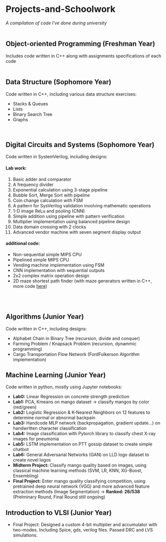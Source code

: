 # Projects-and-Schoolwork

  *A compilation of code I've done during university*
  <br>
  <br>
  
## **Object-oriented Programming (Freshman Year)**
Includes code written in C++ along with assignments specifications of each code
<br>
<br>

## **Data Structure (Sophomore Year)**
Code written in C++, including various data structure exercises:
* Stacks & Queues
* Lists
* Binary Search Tree
* Graphs  
<br>

## **Digital Circuits and Systems (Sophomore Year)**

Code written in SystemVerilog, including designs:<br>
#### Lab work:
1. Basic adder and comparator
1. A frequency divider
1. Exponential calculation using 3-stage pipeline
1. Bubble Sort, Merge Sort with pipeline
1. Coin change calculation with FSM
1. A pattern for SysVerilog validation involving mathematic operations
1. 1-D image ReLu and pooling (CNN)
1. Simple addition using pipeline with pattern verification
1. Multiplier implementation using balanced pipeline design 
1. Data domain crossing with 2 clocks
1. Advanced vendor machine with seven segment display output


#### additional code:
* Non-sequential simple MIPS CPU
* Pipelined simple MIPS CPU
* Vending machine implementation using FSM
* CNN implementation with sequential outputs
* 2x2 complex matrix operation design
* 2D maze shortest path finder (with maze generators written in C++, more code [here](https://github.com/YorkGrizzly/2D-maze-with-system-verilog))
<br>
<br>

## **Algorithms (Junior Year)**
Code written in C++, including designs:
* Alphabet Chain in Binary Tree (recursion, divide and conquer)
* Farming Problem / Knapsack Problem (recursion, dynammic programming)
* Cargo Transportation Flow Network (FordFulkerson Algorithm implementation)

## **Machine Learning (Junior Year)**
Code written in python, mostly using Jupyter notebooks:
* <b>Lab0:</b> Linear Regression on concrete strength prediction
* <b>Lab1:</b> PCA, Kmeans on mango dataset → classify mangos by color (red/green)
* <b>Lab2:</b> Logistic Regression & K-Nearest Neighbors on 12 features to determine normal or abnormal backpain
* <b>Lab3:</b> Handcode MLP network (backpropagation, gradient update...) on handwritten character classification
* <b>Lab4:</b> Image classification with Pytorch library to classify chest X-ray images for pneumonia
* <b>Lab5:</b> LSTM implementation on PTT gossip dataset to create simple chatbot
* <b>Lab6:</b> General Adversarial Networks (GAN) on LLD logo dataset to create novel logos
* <b>Midterm Project:</b> Classify mango quality based on images, using classical machine learning methods (SVM, LR, KNN, XG-Boost, Ensembling)
 * <b>Final Project:</b> Enter mango quality classifying competition, using pretrained deep neural network (VGG) and more advanced feature extraction methods (Image  Segmentation) → <b> Ranked: 26/538 </b> (Prelminary Round, Final Round still ongoing) 

## **Introduction to VLSI (Junior Year)**
* Final Project: Designed a custom 4-bit multiplier and accumulator with two-modes. Including Spice, gds, verilog files. Passed DRC and LVS simulations.

